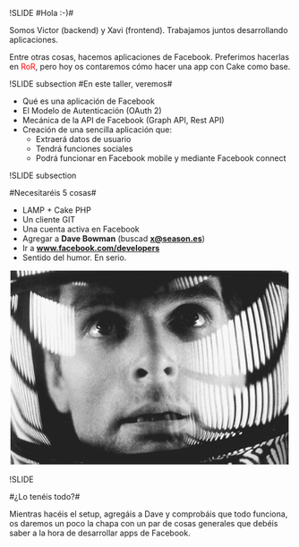 !SLIDE
#Hola :-)#
<p>Somos Victor (backend) y Xavi (frontend). Trabajamos juntos desarrollando aplicaciones.</p>
<p>Entre otras cosas, hacemos aplicaciones de Facebook. Preferimos hacerlas en <font color="#F00">RoR</font>, pero hoy os contaremos cómo hacer una app con Cake como base.</p>

!SLIDE subsection
#En este taller, veremos#
* Qué es una aplicación de Facebook
* El Modelo de Autenticación (OAuth 2)
* Mecánica de la API de Facebook (Graph API, Rest API)
* Creación de una sencilla aplicación que: 
    * Extraerá datos de usuario
    * Tendrá funciones sociales
    * Podrá funcionar en Facebook mobile y mediante Facebook connect

!SLIDE subsection

#Necesitaréis 5 cosas#
* LAMP + Cake PHP
* Un cliente GIT
* Una cuenta activa en Facebook
* Agregar a <strong>Dave Bowman</strong> (buscad <strong>x@season.es</strong>)
* Ir a <strong>www.facebook.com/developers</strong>
* Sentido del humor. En serio.

![Dave Bowman](dave.jpeg "Hal...")

!SLIDE

#¿Lo tenéis todo?#

<p>Mientras hacéis el setup, agregáis a Dave y comprobáis que todo funciona, os daremos un poco la chapa con un par de cosas generales que debéis saber a la hora de desarrollar apps de Facebook.</p>